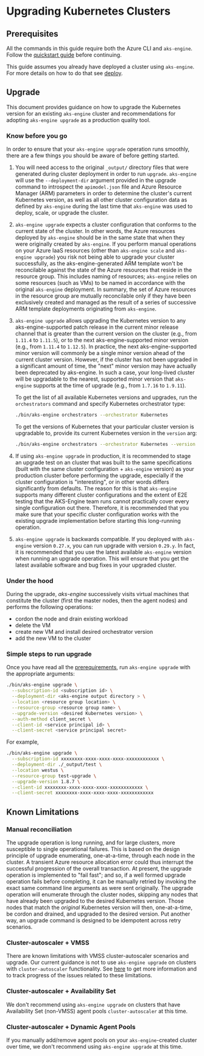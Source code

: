 # Upgrading Kubernetes Clusters

## Prerequisites

All the commands in this guide require both the Azure CLI and `aks-engine`. Follow the [quickstart guide](../tutorials/quickstart.md) before continuing.

This guide assumes you already have deployed a cluster using `aks-engine`. For more details on how to do that see [deploy](../tutorials/deploy.md).

## Upgrade

This document provides guidance on how to upgrade the Kubernetes version for an existing `aks-engine` cluster and recommendations for adopting `aks-engine upgrade` as a production quality tool.

<a name="pre-requirements"></a>

### Know before you go

In order to ensure that your `aks-engine upgrade` operation runs smoothly, there are a few things you should be aware of before getting started.

1) You will need access to the original `_output/` directory files that were generated during cluster deployment in order to run `upgrade`.  `aks-engine` will use the `--deployment-dir` argument provided in the upgrade command to introspect the `apimodel.json` file and Azure Resource Manager (ARM) parameters in order to determine the cluster's current Kubernetes version, as well as all other cluster configuration data as defined by `aks-engine` during the last time that `aks-engine` was used to deploy, scale, or upgrade the cluster.

2) `aks-engine upgrade` expects a cluster configuration that conforms to the current state of the cluster. In other words, the Azure resources deployed by `aks-engine` should be in the same state that when they were originally created by `aks-engine`. If you perform manual operations on your Azure IaaS resources (other than `aks-engine scale` and `aks-engine upgrade`) you risk not being able to upgrade your cluster successfully, as the aks-engine-generated ARM template won't be reconcilable against the state of the Azure resources that reside in the resource group. This includes naming of resources; `aks-engine` relies on some resources (such as VMs) to be named in accordance with the original `aks-engine` deployment. In summary, the set of Azure resources in the resource group are mutually reconcilable only if they have been exclusively created and managed as the result of a series of successive ARM template deployments originating from `aks-engine`.

3) `aks-engine upgrade` allows upgrading the Kubernetes version to any aks-engine-supported patch release in the current minor release channel that is greater than the current version on the cluster (e.g., from `1.11.4` to `1.11.5`), or to the next aks-engine-supported minor version (e.g., from `1.11.4` to `1.12.5`). In practice, the next aks-engine-supported minor version will commonly be a single minor version ahead of the current cluster version. However, if the cluster has not been upgraded in a significant amount of time, the "next" minor version may have actually been deprecated by aks-engine. In such a case, your long-lived cluster will be upgradable to the nearest, supported minor version that `aks-engine` supports at the time of upgrade (e.g., from `1.7.16` to `1.9.11`).

    To get the list of all available Kubernetes versions and upgrades, run the `orchestrators` command and specify Kubernetes orchestrator type:

    ```bash
    ./bin/aks-engine orchestrators --orchestrator Kubernetes
    ```

    To get the versions of Kubernetes that your particular cluster version is upgradable to, provide its current Kubernetes version in the `version` arg:

    ```bash
    ./bin/aks-engine orchestrators --orchestrator Kubernetes --version 1.11.5
    ```

4) If using `aks-engine upgrade` in production, it is recommended to stage an upgrade test on an cluster that was built to the same specifications (built with the same cluster configuration + `aks-engine` version) as your production cluster before performing the upgrade, especially if the cluster configuration is "interesting", or in other words differs significantly from defaults. The reason for this is that `aks-engine` supports many different cluster configurations and the extent of E2E testing that the AKS-Engine team runs cannot practically cover every single configuration out there. Therefore, it is recommended that you make sure that your specific cluster configuration works with the existing upgrade implementation before starting this long-running operation.

5) `aks-engine upgrade` is backwards compatible. If you deployed with `aks-engine` version `0.27.x`, you can run upgrade with version `0.29.y`. In fact, it is recommended that you use the latest available `aks-engine` version when running an upgrade operation. This will ensure that you get the latest available software and bug fixes in your upgraded cluster.

### Under the hood

During the upgrade, *aks-engine* successively visits virtual machines that constitute the cluster (first the master nodes, then the agent nodes) and performs the following operations:

- cordon the node and drain existing workload
- delete the VM
- create new VM and install desired orchestrator version
- add the new VM to the cluster

### Simple steps to run upgrade

Once you have read all the [prerequirements](#pre-requirements), run `aks-engine upgrade` with the appropriate arguments:

```bash
./bin/aks-engine upgrade \
  --subscription-id <subscription id> \
  --deployment-dir <aks-engine output directory > \
  --location <resource group location> \
  --resource-group <resource group name> \
  --upgrade-version <desired Kubernetes version> \
  --auth-method client_secret \
  --client-id <service principal id> \
  --client-secret <service principal secret>
```

For example,

```bash
./bin/aks-engine upgrade \
  --subscription-id xxxxxxxx-xxxx-xxxx-xxxx-xxxxxxxxxxxx \
  --deployment-dir ./_output/test \
  --location westus \
  --resource-group test-upgrade \
  --upgrade-version 1.8.7 \
  --client-id xxxxxxxx-xxxx-xxxx-xxxx-xxxxxxxxxxxx \
  --client-secret xxxxxxxx-xxxx-xxxx-xxxx-xxxxxxxxxxxx
```

## Known Limitations

### Manual reconciliation

The upgrade operation is long running, and for large clusters, more susceptible to single operational failures. This is based on the design principle of upgrade enumerating, one-at-a-time, through each node in the cluster. A transient Azure resource allocation error could thus interrupt the successful progression of the overall transaction. At present, the upgrade operation is implemented to "fail fast"; and so, if a well formed upgrade operation fails before completing, it can be manually retried by invoking the exact same command line arguments as were sent originally. The upgrade operation will enumerate through the cluster nodes, skipping any nodes that have already been upgraded to the desired Kubernetes version. Those nodes that match the *original* Kubernetes version will then, one-at-a-time, be cordon and drained, and upgraded to the desired version. Put another way, an upgrade command is designed to be idempotent across retry scenarios.

### Cluster-autoscaler + VMSS

There are known limitations with VMSS cluster-autoscaler scenarios and upgrade. Our current guidance is not to use `aks-engine upgrade` on clusters with `cluster-autoscaler` functionality. See [here](https://github.com/Azure/aks-engine/issues/400) to get more information and to track progress of the issues related to these limitations.

### Cluster-autoscaler + Availability Set

We don't recommend using `aks-engine upgrade` on clusters that have Availability Set (non-VMSS) agent pools `cluster-autoscaler` at this time.

### Cluster-autoscaler + Dynamic Agent Pools

If you manually add/remove agent pools on your `aks-engine`-created cluster over time, we don't recommend using `aks-engine upgrade` at this time.


